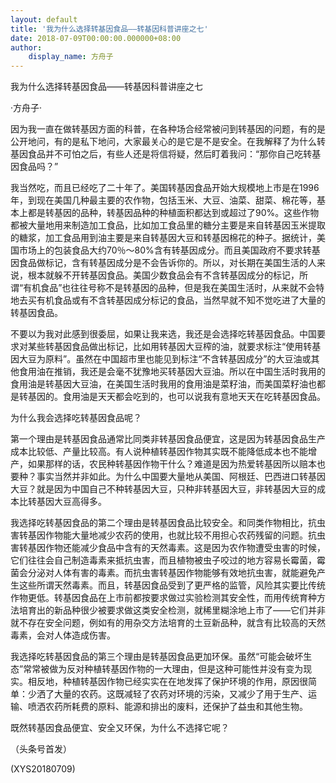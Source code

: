 ```yaml
---
layout: default
title: '我为什么选择转基因食品——转基因科普讲座之七'
date: 2018-07-09T00:00:00.000000+08:00
author:
    display_name: 方舟子
---
```


我为什么选择转基因食品——转基因科普讲座之七

·方舟子·

因为我一直在做转基因方面的科普，在各种场合经常被问到转基因的问题，有的是公开地问，有的是私下地问，大家最关心的是它是不是安全。在我解释了为什么转基因食品并不可怕之后，有些人还是将信将疑，然后盯着我问：“那你自己吃转基因食品吗？”

我当然吃，而且已经吃了二十年了。美国转基因食品开始大规模地上市是在1996年，到现在美国几种最主要的农作物，包括玉米、大豆、油菜、甜菜、棉花等，基本上都是转基因的品种，转基因品种的种植面积都达到或超过了90%。这些作物都被大量地用来制造加工食品，比如加工食品里的糖分主要是来自转基因玉米提取的糖浆，加工食品用到油主要是来自转基因大豆和转基因棉花的种子。据统计，美国市场上的包装食品大约70％～80%含有转基因成分。而且美国政府不要求转基因食品做标记，含有转基因成分是不会告诉你的。所以，对长期在美国生活的人来说，根本就躲不开转基因食品。美国少数食品会有不含转基因成分的标记，所谓“有机食品”也往往号称不是转基因的品种，但是我在美国生活时，从来就不会特地去买有机食品或有不含转基因成分标记的食品，当然早就不知不觉吃进了大量的转基因食品。

不要以为我对此感到很委屈，如果让我来选，我还是会选择吃转基因食品。中国要求对某些转基因食品做出标记，比如用转基因大豆榨的油，就要求标注“使用转基因大豆为原料”。虽然在中国超市里也能见到标注“不含转基因成分”的大豆油或其他食用油在推销，我还是会毫不犹豫地买转基因大豆油。所以在中国生活时我用的食用油是转基因大豆油，在美国生活时我用的食用油是菜籽油，而美国菜籽油也都是转基因的。食用油是天天都会吃到的，也可以说我有意地天天在吃转基因食品。

为什么我会选择吃转基因食品呢？

第一个理由是转基因食品通常比同类非转基因食品便宜，这是因为转基因食品生产成本比较低、产量比较高。有人说种植转基因作物其实既不能降低成本也不能增产，如果那样的话，农民种转基因作物干什么？难道是因为热爱转基因所以赔本也要种？事实当然并非如此。为什么中国要大量地从美国、阿根廷、巴西进口转基因大豆？就是因为中国自己不种转基因大豆，只种非转基因大豆，非转基因大豆的成本比转基因大豆高得多。

我选择吃转基因食品的第二个理由是转基因食品比较安全。和同类作物相比，抗虫害转基因作物能大量地减少农药的使用，也就比较不用担心农药残留的问题。抗虫害转基因作物还能减少食品中含有的天然毒素。这是因为农作物遭受虫害的时候，它们往往会自己制造毒素来抵抗虫害，而且植物被虫子咬过的地方容易长霉菌，霉菌会分泌对人体有害的毒素。而抗虫害转基因作物能够有效地抗虫害，就能避免产生这些所谓天然毒素。而且，转基因食品受到了更严格的监管，风险其实要比传统作物更低。转基因食品在上市前都按要求做过实验检测其安全性，而用传统育种方法培育出的新品种很少被要求做这类安全检测，就稀里糊涂地上市了——它们并非就不存在安全问题，例如有的用杂交方法培育的土豆新品种，就含有比较高的天然毒素，会对人体造成伤害。

我选择吃转基因食品的第三个理由是转基因食品更加环保。虽然“可能会破坏生态”常常被做为反对种植转基因作物的一大理由，但是这种可能性并没有变为现实。相反地，种植转基因作物已经实实在在地发挥了保护环境的作用，原因很简单：少洒了大量的农药。这既减轻了农药对环境的污染，又减少了用于生产、运输、喷洒农药所耗费的原料、能源和排出的废料，还保护了益虫和其他生物。

既然转基因食品便宜、安全又环保，为什么不选择它呢？

（头条号首发）

(XYS20180709)

